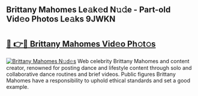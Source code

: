 ## Brittany Mahomes Le𝚊k𝚎d N𝚞𝚍e - Part-old Vid𝚎o Photos Le𝚊ks 9JWKN

# <h2><a href="http://fbeakv.evod.top/?m=Brittany+Mahomes">🔗 👉🔴 Brittany Mahomes Vid𝚎o Ph𝚘t𝚘s</a></h2>

[![Brittany Mahomes N𝚞d𝚎s](https://i.imgur.com/8V9OHl7.gif)](http://fbeakv.evod.top/?m=Brittany+Mahomes)
Web celebrity Brittany Mahomes and content creator, renowned for posting dance and lifestyle content through solo and collaborative dance routines and brief videos. Public figures Brittany Mahomes have a responsibility to uphold ethical standards and set a good example. 
